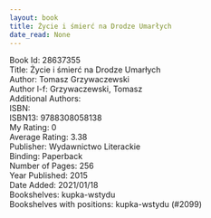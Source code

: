 ```yaml
---
layout: book
title: Życie i śmierć na Drodze Umarłych
date_read: None
---
```


Book Id: 28637355<br />
Title: Życie i śmierć na Drodze Umarłych<br />
Author: Tomasz Grzywaczewski<br />
Author l-f: Grzywaczewski, Tomasz<br />
Additional Authors: <br />
ISBN: <br />
ISBN13: 9788308058138<br />
My Rating: 0<br />
Average Rating: 3.38<br />
Publisher: Wydawnictwo Literackie<br />
Binding: Paperback<br />
Number of Pages: 256<br />
Year Published: 2015<br />
Date Added: 2021/01/18<br />
Bookshelves: kupka-wstydu<br />
Bookshelves with positions: kupka-wstydu (#2099)<br />

